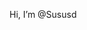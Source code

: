 Hi, I’m @Sususd

<!---
Sususd/Sususd is a ✨ special ✨ repository because its `README.md` (this file) appears on your GitHub profile.
You can click the Preview link to take a look at your changes.
--->

